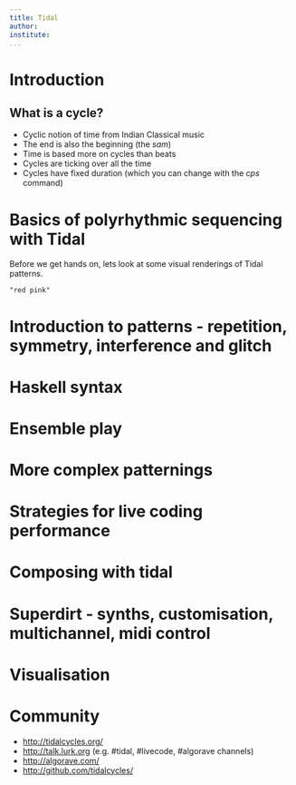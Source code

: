 ```yaml
---
title: Tidal
author:
institute:
...
```


# Introduction

## What is a cycle?

* Cyclic notion of time from Indian Classical music
* The end is also the beginning (the *sam*)
* Time is based more on cycles than beats
* Cycles are ticking over all the time
* Cycles have fixed duration (which you can change with the *cps* command)


# Basics of polyrhythmic sequencing with Tidal

Before we get hands on, lets look at some visual renderings of Tidal patterns.

```{.haskell render="colour"}
"red pink"
```

# Introduction to patterns - repetition, symmetry, interference and glitch

# Haskell syntax

# Ensemble play

# More complex patternings

# Strategies for live coding performance

# Composing with tidal

# Superdirt - synths, customisation, multichannel, midi control

# Visualisation

# Community

* http://tidalcycles.org/
* http://talk.lurk.org (e.g. #tidal, #livecode, #algorave channels)
* http://algorave.com/
* http://github.com/tidalcycles/
